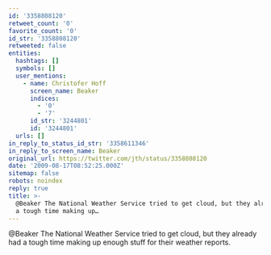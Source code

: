 ```yaml
---
id: '3358808120'
retweet_count: '0'
favorite_count: '0'
id_str: '3358808120'
retweeted: false
entities:
  hashtags: []
  symbols: []
  user_mentions:
    - name: Christofer Hoff
      screen_name: Beaker
      indices:
        - '0'
        - '7'
      id_str: '3244801'
      id: '3244801'
  urls: []
in_reply_to_status_id_str: '3358611346'
in_reply_to_screen_name: Beaker
original_url: https://twitter.com/jth/status/3358808120
date: '2009-08-17T08:52:25.000Z'
sitemap: false
robots: noindex
reply: true
title: >-
  @Beaker The National Weather Service tried to get cloud, but they already had
  a tough time making up…
---
```


@Beaker The National Weather Service tried to get cloud, but they already had a tough time making up enough stuff for their weather reports.